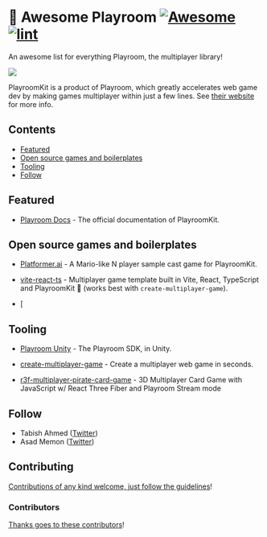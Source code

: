 <!-- title -->

<!--lint ignore no-dead-urls-->

# 🏁 Awesome Playroom [![Awesome](https://awesome.re/badge.svg)](https://awesome.re) [![lint](https://github.com/grayhatdevelopers/awesome-playroom/actions/workflows/lint.yaml/badge.svg)](https://github.com/grayhatdevelopers/awesome-playroom/actions/workflows/lint.yaml)

<!-- subtitle -->

An awesome list for everything Playroom, the multiplayer library!

<!-- image -->

<a href="" target="_blank" rel="noopener noreferrer">
  <img src="https://joinplayroom.com/images/1.gif" />
</a>

<!-- description -->

PlayroomKit is a product of Playroom, which greatly accelerates web game dev by making games multiplayer within just a few lines. See
[their website](https://joinplayroom.com) for more info.

</div>

<!-- TOC -->

## Contents

- [Featured](#featured)
- [Open source games and boilerplates](#open-source-games-and-boilerplates)
- [Tooling](#tooling)
- [Follow](#follow)

<!-- CONTENT -->

## Featured

- [Playroom Docs](https://docs.joinplayroom.com) - The official documentation of PlayroomKit.

## Open source games and boilerplates

- [Platformer.ai](https://github.com/Muhammad-Saad12/platformer.ai) - A Mario-like N player sample cast game for PlayroomKit.

- [vite-react-ts](https://github.com/grayhatdevelopers/vite-react-ts-multiplayer-game) - Multiplayer game template built in Vite, React, TypeScript and PlayroomKit 🚀 (works best with `create-multiplayer-game`).

- [


## Tooling

- [Playroom Unity](https://github.com/asadm/playroom-unity) - The Playroom SDK, in Unity.

- [create-multiplayer-game](https://github.com/grayhatdevelopers/create-multiplayer-game) - Create a multiplayer web game in seconds.

- [r3f-multiplayer-pirate-card-game](https://github.com/wass08/r3f-multiplayer-pirate-card-game) - 3D Multiplayer Card Game with JavaScript w/ React Three Fiber and Playroom Stream mode

<!-- END CONTENT -->

## Follow

<!-- list people worth following on social sites (Twitter, LinkedIn, GitHub, YouTube etc.) -->

- Tabish Ahmed ([Twitter](https://twitter.com/TaabiTweets))
- Asad Memon ([Twitter](https://twitter.com/_asadmemon))

## Contributing

[Contributions of any kind welcome, just follow the guidelines](contributing.md)!

### Contributors

[Thanks goes to these contributors](https://github.com/grayhatdevelopers/awesome-playroom/graphs/contributors)!
